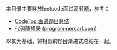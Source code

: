 本目录主要存放leetcode面试高频题，参考：

- [CodeTop 面试题目总结](https://codetop.cc/home)
- [代码随想录 (programmercarl.com)](https://programmercarl.com/)

以其为基础，将相似的题目渐进式总结在一起。